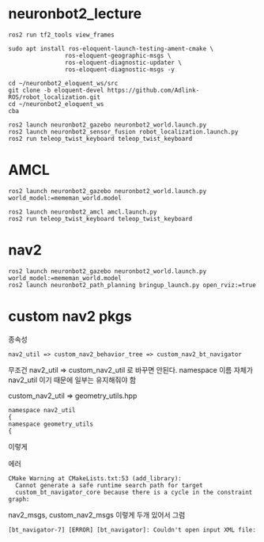 # neuronbot2_lecture



```
ros2 run tf2_tools view_frames
```

```
sudo apt install ros-eloquent-launch-testing-ament-cmake \
                ros-eloquent-geographic-msgs \
                ros-eloquent-diagnostic-updater \
                ros-eloquent-diagnostic-msgs -y

cd ~/neuronbot2_eloquent_ws/src
git clone -b eloquent-devel https://github.com/Adlink-ROS/robot_localization.git
cd ~/neuronbot2_eloquent_ws
cba
```

```
ros2 launch neuronbot2_gazebo neuronbot2_world.launch.py
ros2 launch neuronbot2_sensor_fusion robot_localization.launch.py
ros2 run teleop_twist_keyboard teleop_twist_keyboard
```

# AMCL
```
ros2 launch neuronbot2_gazebo neuronbot2_world.launch.py world_model:=mememan_world.model

ros2 launch neuronbot2_amcl amcl.launch.py
ros2 run teleop_twist_keyboard teleop_twist_keyboard
```

# nav2
```
ros2 launch neuronbot2_gazebo neuronbot2_world.launch.py world_model:=mememan_world.model
ros2 launch neuronbot2_path_planning bringup_launch.py open_rviz:=true

```

# custom nav2 pkgs

종속성

```
nav2_util => custom_nav2_behavior_tree => custom_nav2_bt_navigator
```

무조건 nav2_util  => custom_nav2_util 로 바꾸면 안된다. 
namespace 이름 자체가 nav2_util 이기 때문에 일부는 유지해줘야 함


custom_nav2_util => geometry_utils.hpp
```
namespace nav2_util
{
namespace geometry_utils
{
```
이렇게

에러
```
CMake Warning at CMakeLists.txt:53 (add_library):
  Cannot generate a safe runtime search path for target
  custom_bt_navigator_core because there is a cycle in the constraint graph:
```
nav2_msgs, custom_nav2_msgs 이렇게 두개 있어서 그럼

```
[bt_navigator-7] [ERROR] [bt_navigator]: Couldn't open input XML file:
```